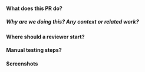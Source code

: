 #### What does this PR do?

##### Why are we doing this? Any context or related work?

#### Where should a reviewer start?

#### Manual testing steps?

#### Screenshots
